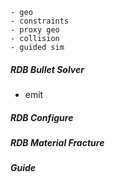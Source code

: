 ```
- geo 
- constraints 
- proxy geo
- collision 
- guided sim 
```
##### RDB Bullet Solver
- emit 


##### RDB Configure
##### RDB Material Fracture
##### Guide
